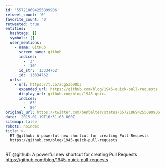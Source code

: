 ```yaml
---
id: '557218694255099906'
retweet_count: '0'
favorite_count: '0'
retweeted: true
entities:
  hashtags: []
  symbols: []
  user_mentions:
    - name: GitHub
      screen_name: github
      indices:
        - '3'
        - '10'
      id_str: '13334762'
      id: '13334762'
  urls:
    - url: https://t.co/acg53oDObJ
      expanded_url: https://github.com/blog/1945-quick-pull-requests
      display_url: github.com/blog/1945-quic…
      indices:
        - '63'
        - '86'
original_url: https://twitter.com/benbalter/status/557218694255099906
date: '2015-01-19T16:51:03.000Z'
sitemap: false
robots: noindex
title: >-
  RT @github: A powerful new shortcut for creating Pull Requests
  https://github.com/blog/1945-quick-pull-requests
---
```


RT @github: A powerful new shortcut for creating Pull Requests https://github.com/blog/1945-quick-pull-requests